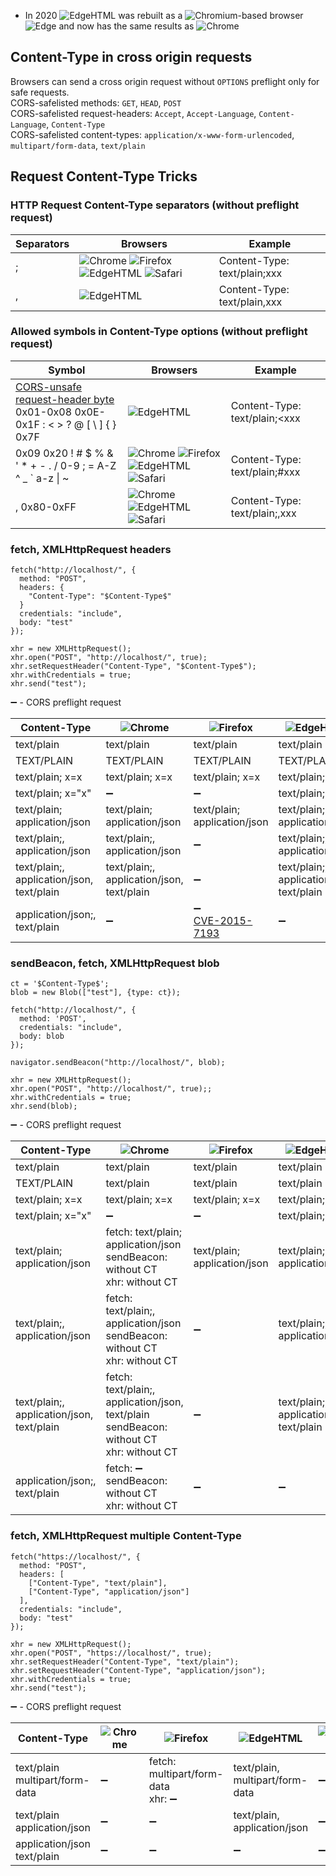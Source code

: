* In 2020 ![EdgeHTML](https://black.fan/bl/edgehtml) was rebuilt as a ![Chromium](https://black.fan/bl/chromium)-based browser ![Edge](https://black.fan/bl/edge) and now has the same results as ![Chrome](https://black.fan/bl/chrome)

## Content-Type in cross origin requests

Browsers can send a cross origin request without `OPTIONS` preflight only for safe requests.  
CORS-safelisted methods: `GET`, `HEAD`, `POST`  
CORS-safelisted request-headers: `Accept`, `Accept-Language`, `Content-Language`, `Content-Type`  
CORS-safelisted content-types: `application/x-www-form-urlencoded`, `multipart/form-data`, `text/plain`  

## Request Content-Type Tricks

### HTTP Request Content-Type separators (without preflight request)

| Separators | Browsers | Example  |
|------------|----------|----------|
| ;          | ![Chrome](https://black.fan/bl/chrome) ![Firefox](https://black.fan/bl/firefox) ![EdgeHTML](https://black.fan/bl/edgehtml) ![Safari](https://black.fan/bl/safari) | Content-Type: text/plain;xxx |
| ,          | ![EdgeHTML](https://black.fan/bl/edgehtml) | Content-Type: text/plain,xxx |

### Allowed symbols in Content-Type options (without preflight request)

| Symbol     | Browsers | Example  |
|------------|----------|----------|
| [CORS-unsafe request-header byte](https://fetch.spec.whatwg.org/#cors-unsafe-request-header-byte)<br>0x01-0x08 0x0E-0x1F : < > ? @ [ \ ] { } 0x7F | ![EdgeHTML](https://black.fan/bl/edgehtml) | Content-Type: text/plain;&lt;xxx |
| 0x09 0x20 ! # $ % & ' * + - . / 0-9 ; = A-Z ^ _ \` a-z \| ~ | ![Chrome](https://black.fan/bl/chrome) ![Firefox](https://black.fan/bl/firefox) ![EdgeHTML](https://black.fan/bl/edgehtml) ![Safari](https://black.fan/bl/safari) | Content-Type: text/plain;#xxx |
| , 0x80-0xFF | ![Chrome](https://black.fan/bl/chrome) ![EdgeHTML](https://black.fan/bl/edgehtml) ![Safari](https://black.fan/bl/safari) | Content-Type: text/plain;,xxx |

### fetch, XMLHttpRequest headers

```
fetch("http://localhost/", {
  method: "POST", 
  headers: {
    "Content-Type": "$Content-Type$"
  }
  credentials: "include",
  body: "test"
});
```

```
xhr = new XMLHttpRequest();
xhr.open("POST", "http://localhost/", true);
xhr.setRequestHeader("Content-Type", "$Content-Type$");
xhr.withCredentials = true;
xhr.send("test");
```

:heavy_minus_sign: - CORS preflight request

| Content-Type | ![Chrome](https://black.fan/bl/chrome) | ![Firefox](https://black.fan/bl/firefox) | ![EdgeHTML](https://black.fan/bl/edgehtml) | ![Safari](https://black.fan/bl/safari) |
|--------------|----------------------------------------|------------------------------------------|--------------------------------------------|----------------------------------------|
| text/plain | text/plain | text/plain | text/plain | text/plain |
| TEXT/PLAIN | TEXT/PLAIN | TEXT/PLAIN | TEXT/PLAIN | TEXT/PLAIN |
| text/plain; x=x | text/plain; x=x | text/plain; x=x | text/plain; x=x | text/plain; x=x |
| text/plain; x="x" | :heavy_minus_sign: | :heavy_minus_sign: | text/plain; x="x" | :heavy_minus_sign: |
| text/plain; application/json | text/plain; application/json | text/plain; application/json | text/plain; application/json | text/plain; application/json |
| text/plain;, application/json | text/plain;, application/json | :heavy_minus_sign: | text/plain;, application/json | text/plain;, application/json |
| text/plain;, application/json, text/plain | text/plain;, application/json, text/plain | :heavy_minus_sign: | text/plain;, application/json, text/plain | text/plain;, application/json, text/plain |
| application/json;, text/plain | :heavy_minus_sign: | :heavy_minus_sign:<br>[CVE-2015-7193](https://www.mozilla.org/en-US/security/advisories/mfsa2015-127/) | :heavy_minus_sign: | :heavy_minus_sign: |

### sendBeacon, fetch, XMLHttpRequest blob

```
ct = '$Content-Type$';
blob = new Blob(["test"], {type: ct});

fetch("http://localhost/", { 
  method: 'POST', 
  credentials: "include",
  body: blob 
});

navigator.sendBeacon("http://localhost/", blob);

xhr = new XMLHttpRequest();
xhr.open("POST", "http://localhost/", true);;
xhr.withCredentials = true;
xhr.send(blob);
```

:heavy_minus_sign: - CORS preflight request

| Content-Type | ![Chrome](https://black.fan/bl/chrome) | ![Firefox](https://black.fan/bl/firefox) | ![EdgeHTML](https://black.fan/bl/edgehtml) | ![Safari](https://black.fan/bl/safari) |
|--------------|----------------------------------------|------------------------------------------|--------------------------------------------|----------------------------------------|
| text/plain | text/plain | text/plain | text/plain | text/plain |
| TEXT/PLAIN | text/plain | text/plain | text/plain | text/plain |
| text/plain; x=x | text/plain; x=x | text/plain; x=x | text/plain; x=x | text/plain; x=x |
| text/plain; x="x" | :heavy_minus_sign: | :heavy_minus_sign: | text/plain; x="x" | :heavy_minus_sign: |
| text/plain; application/json | fetch: text/plain; application/json<br>sendBeacon: without CT<br>xhr: without CT | text/plain; application/json | text/plain; application/json | text/plain; application/json |
| text/plain;, application/json | fetch: text/plain;, application/json<br>sendBeacon: without CT<br>xhr: without CT | :heavy_minus_sign: | text/plain;, application/json | text/plain;, application/json |
| text/plain;, application/json, text/plain | fetch: text/plain;, application/json, text/plain<br>sendBeacon: without CT<br>xhr: without CT | :heavy_minus_sign: | text/plain;, application/json, text/plain | text/plain;, application/json, text/plain |
| application/json;, text/plain | fetch: :heavy_minus_sign:<br>sendBeacon: without CT<br>xhr: without CT | :heavy_minus_sign: | :heavy_minus_sign: | :heavy_minus_sign: |

### fetch, XMLHttpRequest multiple Content-Type

```
fetch("https://localhost/", {
  method: "POST",
  headers: [
    ["Content-Type", "text/plain"],
    ["Content-Type", "application/json"]
  ],
  credentials: "include",
  body: "test"
});
```

```
xhr = new XMLHttpRequest();
xhr.open("POST", "https://localhost/", true);
xhr.setRequestHeader("Content-Type", "text/plain");
xhr.setRequestHeader("Content-Type", "application/json");
xhr.withCredentials = true;
xhr.send("test");
```

:heavy_minus_sign: - CORS preflight request

| Content-Type                      | ![Chrome](https://black.fan/bl/chrome) | ![Firefox](https://black.fan/bl/firefox) | ![EdgeHTML](https://black.fan/bl/edgehtml) | ![Safari](https://black.fan/bl/safari) |
|-----------------------------------|----------------------------------------|------------------------------------------|--------------------------------------------|----------------------------------------|
| text/plain<br>multipart/form-data | :heavy_minus_sign: | fetch: multipart/form-data<br>xhr: :heavy_minus_sign: | text/plain, multipart/form-data | :heavy_minus_sign: |
| text/plain<br>application/json    | :heavy_minus_sign: | :heavy_minus_sign:                                    | text/plain, application/json    | :heavy_minus_sign: |
| application/json<br>text/plain    | :heavy_minus_sign: | :heavy_minus_sign:                                    | :heavy_minus_sign:              | :heavy_minus_sign: |